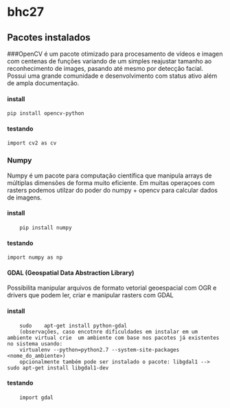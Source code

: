 # bhc27

## Pacotes instalados
###OpenCV
é um pacote otimizado para procesamento de vídeos e imagen com centenas de funções variando de um simples reajustar tamanho ao reconhecimento de images, pasando até mesmo por detecção facial. Possui uma grande comunidade e desenvolvimento com status ativo além de ampla documentação.

#### install
    pip install opencv-python
#### testando
    import cv2 as cv


### Numpy
Numpy é um pacote para computação científica que manipula arrays de múltiplas dimensões de forma muito eficiente. Em muitas operaçoes com rasters podemos utilzar do poder do numpy + opencv para calcular dados de imagens.
#### install 
        pip install numpy
#### testando
    import numpy as np
    
    
#### GDAL	(Geospatial	Data	Abstraction	Library)

Possibilita manipular arquivos de formato vetorial geoespacial com OGR e drivers que podem ler, criar e manipular rasters com GDAL
#### install
        sudo	apt-get	install	python-gdal
        (observações, caso encotnre dificuldades em instalar em um ambiente virtual crie  um ambiente com base nos pacotes já existentes no sistema usando:  
        virtualenv --python=python2.7 --system-site-packages <nome_do_ambiente>)
        opcionalmente também pode ser instalado o pacote: libgdal1 --> sudo apt-get install libgdal1-dev
#### testando
        import gdal
